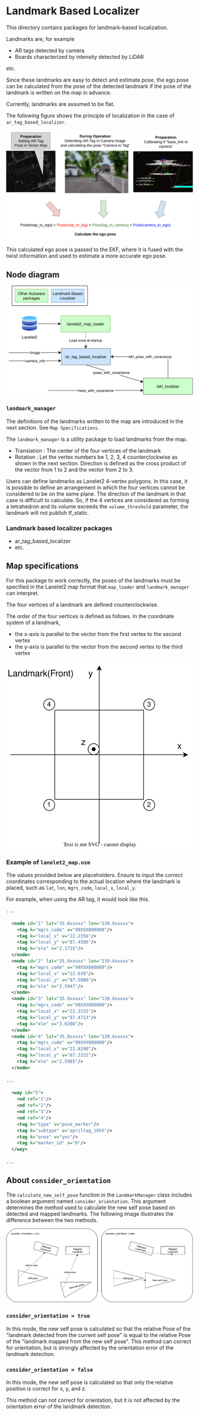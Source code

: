 # Landmark Based Localizer

This directory contains packages for landmark-based localization.

Landmarks are, for example

- AR tags detected by camera
- Boards characterized by intensity detected by LiDAR

etc.

Since these landmarks are easy to detect and estimate pose, the ego pose can be calculated from the pose of the detected landmark if the pose of the landmark is written on the map in advance.

Currently, landmarks are assumed to be flat.

The following figure shows the principle of localization in the case of `ar_tag_based_localizer`.

![principle](./doc_image/principle.png)

This calculated ego pose is passed to the EKF, where it is fused with the twist information and used to estimate a more accurate ego pose.

## Node diagram

![node diagram](./doc_image/node_diagram.drawio.svg)

### `landmark_manager`

The definitions of the landmarks written to the map are introduced in the next section. See `Map Specifications`.

The `landmark_manager` is a utility package to load landmarks from the map.

- Translation : The center of the four vertices of the landmark
- Rotation : Let the vertex numbers be 1, 2, 3, 4 counterclockwise as shown in the next section. Direction is defined as the cross product of the vector from 1 to 2 and the vector from 2 to 3.

Users can define landmarks as Lanelet2 4-vertex polygons.
In this case, it is possible to define an arrangement in which the four vertices cannot be considered to be on the same plane. The direction of the landmark in that case is difficult to calculate.
So, if the 4 vertices are considered as forming a tetrahedron and its volume exceeds the `volume_threshold` parameter, the landmark will not publish tf_static.

### Landmark based localizer packages

- ar_tag_based_localizer
- etc.

## Map specifications

For this package to work correctly, the poses of the landmarks must be specified in the Lanelet2 map format that `map_loader` and `landmark_manager` can interpret.

The four vertices of a landmark are defined counterclockwise.

The order of the four vertices is defined as follows. In the coordinate system of a landmark,

- the x-axis is parallel to the vector from the first vertex to the second vertex
- the y-axis is parallel to the vector from the second vertex to the third vertex

![lanelet2 data structure](./doc_image/lanelet2_data_structure.drawio.svg)

### Example of `lanelet2_map.osm`

The values provided below are placeholders.
Ensure to input the correct coordinates corresponding to the actual location where the landmark is placed, such as `lat`, `lon`, `mgrs_code`, `local_x`, `local_y`.

For example, when using the AR tag, it would look like this.

```xml
...

  <node id="1" lat="35.8xxxxx" lon="139.6xxxxx">
    <tag k="mgrs_code" v="99XXX000000"/>
    <tag k="local_x" v="22.2356"/>
    <tag k="local_y" v="87.4506"/>
    <tag k="ele" v="2.1725"/>
  </node>
  <node id="2" lat="35.8xxxxx" lon="139.6xxxxx">
    <tag k="mgrs_code" v="99XXX000000"/>
    <tag k="local_x" v="22.639"/>
    <tag k="local_y" v="87.5886"/>
    <tag k="ele" v="2.5947"/>
  </node>
  <node id="3" lat="35.8xxxxx" lon="139.6xxxxx">
    <tag k="mgrs_code" v="99XXX000000"/>
    <tag k="local_x" v="22.2331"/>
    <tag k="local_y" v="87.4713"/>
    <tag k="ele" v="3.0208"/>
  </node>
  <node id="4" lat="35.8xxxxx" lon="139.6xxxxx">
    <tag k="mgrs_code" v="99XXX000000"/>
    <tag k="local_x" v="21.8298"/>
    <tag k="local_y" v="87.3332"/>
    <tag k="ele" v="2.5985"/>
  </node>

...

  <way id="5">
    <nd ref="1"/>
    <nd ref="2"/>
    <nd ref="3"/>
    <nd ref="4"/>
    <tag k="type" v="pose_marker"/>
    <tag k="subtype" v="apriltag_16h5"/>
    <tag k="area" v="yes"/>
    <tag k="marker_id" v="0"/>
  </way>

...

```

## About `consider_orientation`

The `calculate_new_self_pose` function in the `LandmarkManager` class includes a boolean argument named `consider_orientation`. This argument determines the method used to calculate the new self pose based on detected and mapped landmarks. The following image illustrates the difference between the two methods.

![consider_orientation_figure](./doc_image/consider_orientation.drawio.svg)

### `consider_orientation = true`

In this mode, the new self pose is calculated so that the relative Pose of the "landmark detected from the current self pose" is equal to the relative Pose of the "landmark mapped from the new self pose".
This method can correct for orientation, but is strongly affected by the orientation error of the landmark detection.

### `consider_orientation = false`

In this mode, the new self pose is calculated so that only the relative position is correct for x, y, and z.

This method can not correct for orientation, but it is not affected by the orientation error of the landmark detection.
